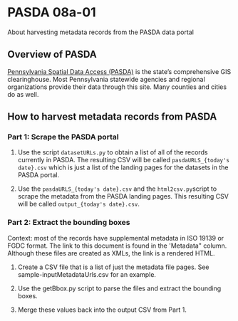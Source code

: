 # PASDA 08a-01
About harvesting metadata records from the PASDA data portal

## Overview of PASDA
[Pennsylvania Spatial Data Access (PASDA)](https://www.pasda.psu.edu) is the state’s comprehensive GIS clearinghouse. Most Pennsylvania statewide agencies and regional organizations provide their data through this site. Many counties and cities do as well.

## How to harvest metadata records from PASDA

### Part 1: Scrape the PASDA portal
1. Use the script `datasetURLs.py` to obtain a list of all of the records currently in PASDA. The resulting CSV will be called `pasdaURLS_{today's date}.csv` which is just a list of the landing pages for the datasets in the PASDA portal.


2. Use the `pasdaURLS_{today's date}.csv` and the `html2csv.py`script to scrape the metadata from the PASDA landing pages. This resulting CSV will be called `output_{today's date}.csv`.


### Part 2: Extract the bounding boxes
Context: most of the records have supplemental metadata in ISO 19139 or FGDC format. The link to this document is found in the 'Metadata" column.
Although these files are created as XMLs, the link is a rendered HTML.

1. Create a CSV file that is a list of just the metadata file pages. See sample-inputMetadataUrls.csv for an example.

2. Use the getBbox.py script to parse the files and extract the bounding boxes.
3. Merge these values back into the output CSV from Part 1.


